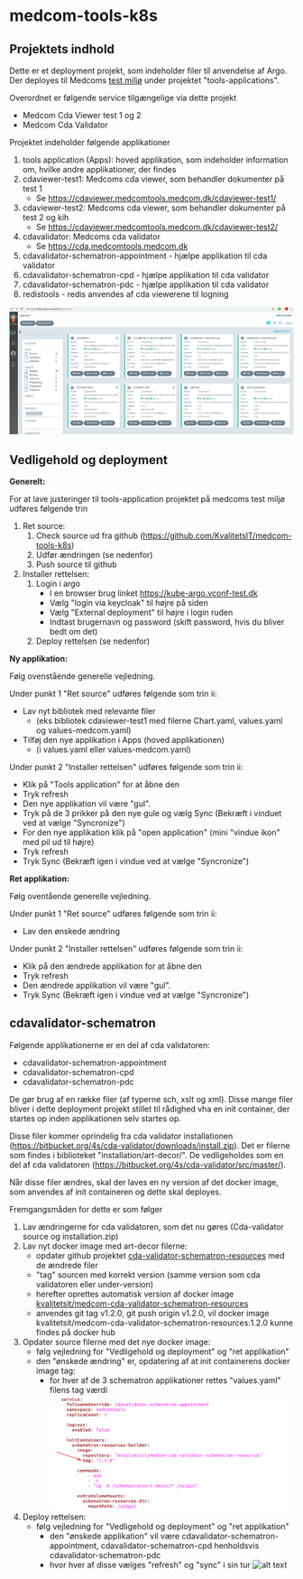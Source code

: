 # medcom-tools-k8s
## Projektets indhold
Dette er et deployment projekt, som indeholder filer til anvendelse af Argo. Der deployes til Medcoms [test miljø](https://kube-argo.vconf-test.dk) under projektet "tools-applications".

Overordnet er følgende service tilgængelige via dette projekt
 - Medcom Cda Viewer test 1 og 2
 - Medcom Cda Validator

Projektet indeholder følgende applikationer
 1. tools application (Apps): hoved applikation, som indeholder information om, hvilke andre applikationer, der findes
 2. cdaviewer-test1: Medcoms cda viewer, som behandler dokumenter på test 1
	- Se https://cdaviewer.medcomtools.medcom.dk/cdaviewer-test1/
 3. cdaviewer-test2: Medcoms cda viewer, som behandler dokumenter på test 2 og kih
	- Se https://cdaviewer.medcomtools.medcom.dk/cdaviewer-test2/
 4. cdavalidator: Medcoms cda validator
	- Se https://cda.medcomtools.medcom.dk
 5. cdavalidator-schematron-appointment - hjælpe applikation til cda validator
 6. cdavalidator-schematron-cpd - hjælpe applikation til cda validator
 7. cdavalidator-schematron-pdc - hjælpe applikation til cda validator
 8. redistools - redis anvendes af cda viewerene til logning
 
![alt text](/screenshots/argooversigt.png)

## Vedligehold og deployment
**Generelt:**

For at lave justeringer til tools-application projektet på medcoms test miljø udføres følgende trin

 1. Ret source:
    1. Check source ud fra github (https://github.com/KvalitetsIT/medcom-tools-k8s)
    2. Udfør ændringen (se nedenfor)
    3. Push source til github
 2. Installer rettelsen:
    1. Login i argo
       - I en browser brug linket https://kube-argo.vconf-test.dk
       - Vælg "login via keycloak" til højre på siden
       - Vælg "External deployment" til højre i login ruden
       - Indtast brugernavn og password (skift password, hvis du bliver bedt om det)
    2. Deploy rettelsen (se nedenfor)
  
**Ny applikation:**

Følg ovenstående generelle vejledning. 

Under punkt 1 "Ret source" udføres følgende som trin ii:

 - Lav nyt bibliotek med relevante filer 
   - (eks bibliotek cdaviewer-test1 med filerne Chart.yaml, values.yaml og values-medcom.yaml)
 - Tilføj den nye applikation i Apps (hoved applikationen) 
   - (i values.yaml eller values-medcom.yaml)

Under punkt 2 "Installer rettelsen" udføres følgende som trin ii:

 - Klik på "Tools application" for at åbne den
 - Tryk refresh
 - Den nye applikation vil være "gul". 
 - Tryk på de 3 prikker på den nye gule og vælg Sync (Bekræft i vinduet ved at vælge "Syncronize")
 - For den nye applikation klik på "open application" (mini "vindue ikon" med pil ud til højre)
 - Tryk refresh
 - Tryk Sync (Bekræft igen i vindue ved at vælge "Syncronize")

**Ret applikation:**

Følg oventående generelle vejledning. 

Under punkt 1 "Ret source" udføres følgende som trin ii:

 - Lav den ønskede ændring

Under punkt 2 "Installer rettelsen" udføres følgende som trin ii:

 - Klik på den ændrede applikation for at åbne den
 - Tryk refresh
 - Den ændrede applikation vil være "gul". 
 - Tryk Sync (Bekræft igen i vindue ved at vælge "Syncronize")

## cdavalidator-schematron

Følgende applikationerne er en del af cda validatoren: 

 - cdavalidator-schematron-appointment
 - cdavalidator-schematron-cpd
 - cdavalidator-schematron-pdc

De gør brug af en række filer (af typerne sch, xslt og xml). Disse mange filer bliver i dette deployment projekt stillet til rådighed vha en init container, der startes op inden applikationen selv startes op.

Disse filer kommer oprindelig fra cda validator installationen (https://bitbucket.org/4s/cda-validator/downloads/install.zip). Det er filerne som findes i biblioteket "installation/art-decor/". De vedligeholdes som en del af cda validatoren (https://bitbucket.org/4s/cda-validator/src/master/).

Når disse filer ændres, skal der laves en ny version af det docker image, som anvendes af init containeren og dette skal deployes. 

Fremgangsmåden for dette er som følger

 1. Lav ændringerne for cda validatoren, som det nu gøres (Cda-validator source og installation.zip)
 2. Lav nyt docker image med art-decor filerne:
    - opdater github projektet [cda-validator-schematron-resources](https://github.com/medcomdk/cda-validator-schematron-resources) med de ændrede filer
    - "tag" sourcen med korrekt version (samme version som cda validatoren eller under-version)
    - herefter oprettes automatisk version af docker image [kvalitetsit/medcom-cda-validator-schematron-resources](https://hub.docker.com/repository/docker/kvalitetsit/medcom-cda-validator-schematron-resources)
    - anvendes git tag v1.2.0, git push origin v1.2.0, vil docker image kvalitetsit/medcom-cda-validator-schematron-resources:1.2.0 kunne findes på docker hub
 3. Opdater source filerne med det nye docker image:
    - følg vejledning for "Vedligehold og deployment" og "ret applikation"
    - den "ønskede ændring" er, opdatering af at init containerens docker image tag:
      - for hver af de 3 schematron applikationer rettes "values.yaml" filens tag værdi ![alt text](/screenshots/initcontainerschematronvaluesyaml.png)
 4. Deploy rettelsen:
    - følg vejledning for "Vedligehold og deployment" og "ret applikation"
      - den "ønskede applikation" vil være cdavalidator-schematron-appointment, cdavalidator-schematron-cpd henholdsvis cdavalidator-schematron-pdc
      - hvor hver af disse vælges "refresh" og "sync" i sin tur ![alt text](/screenshots/argorefreshandsync.png.png)

